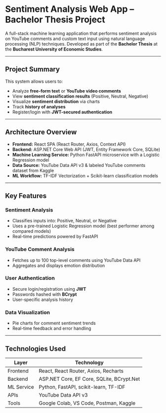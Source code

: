 # Sentiment Analysis Web App – Bachelor Thesis Project

A full-stack machine learning application that performs sentiment analysis on YouTube comments and custom text input using natural language processing (NLP) techniques. Developed as part of the **Bachelor Thesis** at the **Bucharest University of Economic Studies**.

---

## Project Summary

This system allows users to:
- Analyze **free-form text** or **YouTube video comments**
- View **sentiment classification results** (Positive, Neutral, Negative)
- Visualize **sentiment distribution** via charts
- Track **history of analyses**
- Register/login with **JWT-secured authentication**

---

## Architecture Overview

- **Frontend:** React SPA (React Router, Axios, Context API)
- **Backend:** ASP.NET Core Web API (JWT, Entity Framework Core, SQLite)
- **Machine Learning Service:** Python FastAPI microservice with a Logistic Regression model
- **Data Source:** YouTube Data API v3 & labeled YouTube comments dataset from Kaggle
- **ML Workflow:** TF-IDF Vectorization + Scikit-learn classification models

---

## Key Features

### Sentiment Analysis
- Classifies inputs into: Positive, Neutral, or Negative
- Uses a pre-trained Logistic Regression model (best performer among compared models)
- Real-time predictions powered by FastAPI

### YouTube Comment Analysis
- Fetches up to 100 top-level comments using YouTube Data API
- Aggregates and displays emotion distribution

### User Authentication
- Secure login/registration using **JWT**
- Passwords hashed with **BCrypt**
- User-specific analysis history

### Data Visualization
- Pie charts for comment sentiment trends
- Real-time feedback and error handling

---

## Technologies Used

| Layer        | Technology                   |
|-------------|------------------------------|
| Frontend    | React, React Router, Axios, Recharts |
| Backend     | ASP.NET Core, EF Core, SQLite, BCrypt.Net |
| ML Service  | Python, FastAPI, scikit-learn, TF-IDF |
| APIs        | YouTube Data API v3          |
| Tools       | Google Colab, VS Code, Postman, Kaggle |
